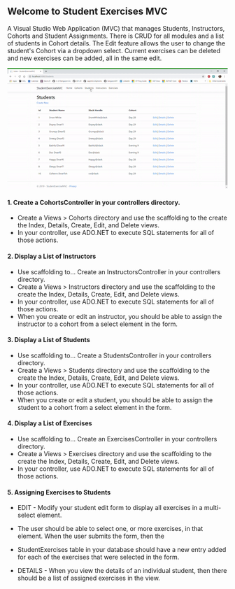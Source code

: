 ## Welcome to Student Exercises MVC

A Visual Studio Web Application (MVC) that manages Students, Instructors, Cohorts and Student Assignments. There is CRUD for all modules and a list of students in Cohort details. The Edit feature allows the user to change the student's Cohort via a dropdown select. Current exercises can be deleted and new exercises can be added, all in the same edit.

![](SEMVCDemo.gif)

#### 1. Create a CohortsController in your controllers directory.
* Create a Views > Cohorts directory and use the scaffolding to the create the Index, Details, Create, Edit, and Delete views.
* In your controller, use ADO.NET to execute SQL statements for all of those actions.


#### 2. Display a List of Instructors
* Use scaffolding to... Create an InstructorsController in your controllers directory.
* Create a Views > Instructors directory and use the scaffolding to the create the Index, Details, Create, Edit, and Delete views.
* In your controller, use ADO.NET to execute SQL statements for all of those actions.
* When you create or edit an instructor, you should be able to assign the instructor to a cohort from a select element in the form.


#### 3. Display a List of Students
* Use scaffolding to... Create a StudentsController in your controllers directory.
* Create a Views > Students directory and use the scaffolding to the create the Index, Details, Create, Edit, and Delete views.
* In your controller, use ADO.NET to execute SQL statements for all of those actions.
* When you create or edit a student, you should be able to assign the student to a cohort from a select element in the form.


#### 4. Display a List of Exercises
* Use scaffolding to... Create an ExercisesController in your controllers directory.
* Create a Views > Exercises directory and use the scaffolding to the create the Index, Details, Create, Edit, and Delete views.
* In your controller, use ADO.NET to execute SQL statements for all of those actions.


#### 5. Assigning Exercises to Students
* EDIT - Modify your student edit form to display all exercises in a multi-select element. 
* The user should be able to select one, or more exercises, in that element. When the user submits the form, then the 
* StudentExercises table in your database should have a new entry added for each of the exercises that were selected in the form.

* DETAILS - When you view the details of an individual student, then there should be a list of assigned exercises in the view.

